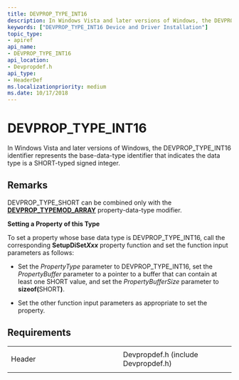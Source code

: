 ```yaml
---
title: DEVPROP_TYPE_INT16
description: In Windows Vista and later versions of Windows, the DEVPROP_TYPE_INT16 identifier represents the base-data-type identifier that indicates the data type is a SHORT-typed signed integer.
keywords: ["DEVPROP_TYPE_INT16 Device and Driver Installation"]
topic_type:
- apiref
api_name:
- DEVPROP_TYPE_INT16
api_location:
- Devpropdef.h
api_type:
- HeaderDef
ms.localizationpriority: medium
ms.date: 10/17/2018
---
```


# DEVPROP_TYPE_INT16


In Windows Vista and later versions of Windows, the DEVPROP_TYPE_INT16 identifier represents the base-data-type identifier that indicates the data type is a SHORT-typed signed integer.

## Remarks

DEVPROP_TYPE_SHORT can be combined only with the [**DEVPROP_TYPEMOD_ARRAY**](devprop-typemod-array.md) property-data-type modifier.

**Setting a Property of this Type**

To set a property whose base data type is DEVPROP_TYPE_INT16, call the corresponding **SetupDiSet*Xxx*** property function and set the function input parameters as follows:

- Set the *PropertyType* parameter to DEVPROP_TYPE_INT16, set the *PropertyBuffer* parameter to a pointer to a buffer that can contain at least one SHORT value, and set the *PropertyBufferSize* parameter to <strong>sizeof(</strong>SHORT<strong>)</strong>.

- Set the other function input parameters as appropriate to set the property.

## Requirements

<table>
<colgroup>
<col width="50%" />
<col width="50%" />
</colgroup>
<tbody>
<tr class="odd">
<td align="left"><p>Header</p></td>
<td align="left">Devpropdef.h (include Devpropdef.h)</td>
</tr>
</tbody>
</table>

 

 





